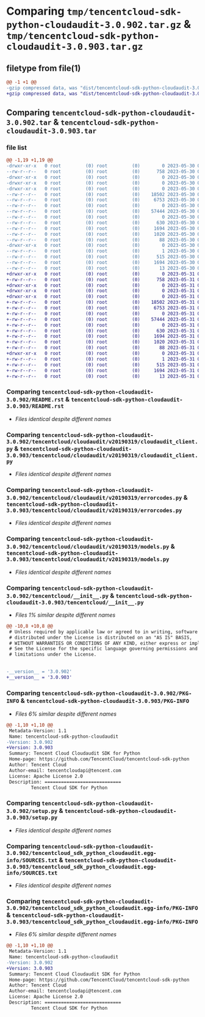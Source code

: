 # Comparing `tmp/tencentcloud-sdk-python-cloudaudit-3.0.902.tar.gz` & `tmp/tencentcloud-sdk-python-cloudaudit-3.0.903.tar.gz`

## filetype from file(1)

```diff
@@ -1 +1 @@
-gzip compressed data, was "dist/tencentcloud-sdk-python-cloudaudit-3.0.902.tar", last modified: Tue May 30 00:19:13 2023, max compression
+gzip compressed data, was "dist/tencentcloud-sdk-python-cloudaudit-3.0.903.tar", last modified: Wed May 31 02:07:24 2023, max compression
```

## Comparing `tencentcloud-sdk-python-cloudaudit-3.0.902.tar` & `tencentcloud-sdk-python-cloudaudit-3.0.903.tar`

### file list

```diff
@@ -1,19 +1,19 @@
-drwxr-xr-x   0 root         (0) root         (0)        0 2023-05-30 00:19:13.000000 tencentcloud-sdk-python-cloudaudit-3.0.902/
--rw-r--r--   0 root         (0) root         (0)      758 2023-05-30 00:19:13.000000 tencentcloud-sdk-python-cloudaudit-3.0.902/README.rst
-drwxr-xr-x   0 root         (0) root         (0)        0 2023-05-30 00:19:13.000000 tencentcloud-sdk-python-cloudaudit-3.0.902/tencentcloud/
-drwxr-xr-x   0 root         (0) root         (0)        0 2023-05-30 00:19:13.000000 tencentcloud-sdk-python-cloudaudit-3.0.902/tencentcloud/cloudaudit/
-drwxr-xr-x   0 root         (0) root         (0)        0 2023-05-30 00:19:13.000000 tencentcloud-sdk-python-cloudaudit-3.0.902/tencentcloud/cloudaudit/v20190319/
--rw-r--r--   0 root         (0) root         (0)    18502 2023-05-30 00:19:13.000000 tencentcloud-sdk-python-cloudaudit-3.0.902/tencentcloud/cloudaudit/v20190319/cloudaudit_client.py
--rw-r--r--   0 root         (0) root         (0)     6753 2023-05-30 00:19:13.000000 tencentcloud-sdk-python-cloudaudit-3.0.902/tencentcloud/cloudaudit/v20190319/errorcodes.py
--rw-r--r--   0 root         (0) root         (0)        0 2023-05-30 00:19:13.000000 tencentcloud-sdk-python-cloudaudit-3.0.902/tencentcloud/cloudaudit/v20190319/__init__.py
--rw-r--r--   0 root         (0) root         (0)    57444 2023-05-30 00:19:13.000000 tencentcloud-sdk-python-cloudaudit-3.0.902/tencentcloud/cloudaudit/v20190319/models.py
--rw-r--r--   0 root         (0) root         (0)        0 2023-05-30 00:19:13.000000 tencentcloud-sdk-python-cloudaudit-3.0.902/tencentcloud/cloudaudit/__init__.py
--rw-r--r--   0 root         (0) root         (0)      630 2023-05-30 00:19:13.000000 tencentcloud-sdk-python-cloudaudit-3.0.902/tencentcloud/__init__.py
--rw-r--r--   0 root         (0) root         (0)     1694 2023-05-30 00:19:13.000000 tencentcloud-sdk-python-cloudaudit-3.0.902/PKG-INFO
--rw-r--r--   0 root         (0) root         (0)     1020 2023-05-30 00:19:13.000000 tencentcloud-sdk-python-cloudaudit-3.0.902/setup.py
--rw-r--r--   0 root         (0) root         (0)       88 2023-05-30 00:19:13.000000 tencentcloud-sdk-python-cloudaudit-3.0.902/setup.cfg
-drwxr-xr-x   0 root         (0) root         (0)        0 2023-05-30 00:19:13.000000 tencentcloud-sdk-python-cloudaudit-3.0.902/tencentcloud_sdk_python_cloudaudit.egg-info/
--rw-r--r--   0 root         (0) root         (0)        1 2023-05-30 00:19:13.000000 tencentcloud-sdk-python-cloudaudit-3.0.902/tencentcloud_sdk_python_cloudaudit.egg-info/dependency_links.txt
--rw-r--r--   0 root         (0) root         (0)      515 2023-05-30 00:19:13.000000 tencentcloud-sdk-python-cloudaudit-3.0.902/tencentcloud_sdk_python_cloudaudit.egg-info/SOURCES.txt
--rw-r--r--   0 root         (0) root         (0)     1694 2023-05-30 00:19:13.000000 tencentcloud-sdk-python-cloudaudit-3.0.902/tencentcloud_sdk_python_cloudaudit.egg-info/PKG-INFO
--rw-r--r--   0 root         (0) root         (0)       13 2023-05-30 00:19:13.000000 tencentcloud-sdk-python-cloudaudit-3.0.902/tencentcloud_sdk_python_cloudaudit.egg-info/top_level.txt
+drwxr-xr-x   0 root         (0) root         (0)        0 2023-05-31 02:07:24.000000 tencentcloud-sdk-python-cloudaudit-3.0.903/
+-rw-r--r--   0 root         (0) root         (0)      758 2023-05-31 02:07:23.000000 tencentcloud-sdk-python-cloudaudit-3.0.903/README.rst
+drwxr-xr-x   0 root         (0) root         (0)        0 2023-05-31 02:07:24.000000 tencentcloud-sdk-python-cloudaudit-3.0.903/tencentcloud/
+drwxr-xr-x   0 root         (0) root         (0)        0 2023-05-31 02:07:24.000000 tencentcloud-sdk-python-cloudaudit-3.0.903/tencentcloud/cloudaudit/
+drwxr-xr-x   0 root         (0) root         (0)        0 2023-05-31 02:07:24.000000 tencentcloud-sdk-python-cloudaudit-3.0.903/tencentcloud/cloudaudit/v20190319/
+-rw-r--r--   0 root         (0) root         (0)    18502 2023-05-31 02:07:23.000000 tencentcloud-sdk-python-cloudaudit-3.0.903/tencentcloud/cloudaudit/v20190319/cloudaudit_client.py
+-rw-r--r--   0 root         (0) root         (0)     6753 2023-05-31 02:07:23.000000 tencentcloud-sdk-python-cloudaudit-3.0.903/tencentcloud/cloudaudit/v20190319/errorcodes.py
+-rw-r--r--   0 root         (0) root         (0)        0 2023-05-31 02:07:23.000000 tencentcloud-sdk-python-cloudaudit-3.0.903/tencentcloud/cloudaudit/v20190319/__init__.py
+-rw-r--r--   0 root         (0) root         (0)    57444 2023-05-31 02:07:23.000000 tencentcloud-sdk-python-cloudaudit-3.0.903/tencentcloud/cloudaudit/v20190319/models.py
+-rw-r--r--   0 root         (0) root         (0)        0 2023-05-31 02:07:23.000000 tencentcloud-sdk-python-cloudaudit-3.0.903/tencentcloud/cloudaudit/__init__.py
+-rw-r--r--   0 root         (0) root         (0)      630 2023-05-31 02:07:23.000000 tencentcloud-sdk-python-cloudaudit-3.0.903/tencentcloud/__init__.py
+-rw-r--r--   0 root         (0) root         (0)     1694 2023-05-31 02:07:24.000000 tencentcloud-sdk-python-cloudaudit-3.0.903/PKG-INFO
+-rw-r--r--   0 root         (0) root         (0)     1020 2023-05-31 02:07:23.000000 tencentcloud-sdk-python-cloudaudit-3.0.903/setup.py
+-rw-r--r--   0 root         (0) root         (0)       88 2023-05-31 02:07:24.000000 tencentcloud-sdk-python-cloudaudit-3.0.903/setup.cfg
+drwxr-xr-x   0 root         (0) root         (0)        0 2023-05-31 02:07:24.000000 tencentcloud-sdk-python-cloudaudit-3.0.903/tencentcloud_sdk_python_cloudaudit.egg-info/
+-rw-r--r--   0 root         (0) root         (0)        1 2023-05-31 02:07:24.000000 tencentcloud-sdk-python-cloudaudit-3.0.903/tencentcloud_sdk_python_cloudaudit.egg-info/dependency_links.txt
+-rw-r--r--   0 root         (0) root         (0)      515 2023-05-31 02:07:24.000000 tencentcloud-sdk-python-cloudaudit-3.0.903/tencentcloud_sdk_python_cloudaudit.egg-info/SOURCES.txt
+-rw-r--r--   0 root         (0) root         (0)     1694 2023-05-31 02:07:24.000000 tencentcloud-sdk-python-cloudaudit-3.0.903/tencentcloud_sdk_python_cloudaudit.egg-info/PKG-INFO
+-rw-r--r--   0 root         (0) root         (0)       13 2023-05-31 02:07:24.000000 tencentcloud-sdk-python-cloudaudit-3.0.903/tencentcloud_sdk_python_cloudaudit.egg-info/top_level.txt
```

### Comparing `tencentcloud-sdk-python-cloudaudit-3.0.902/README.rst` & `tencentcloud-sdk-python-cloudaudit-3.0.903/README.rst`

 * *Files identical despite different names*

### Comparing `tencentcloud-sdk-python-cloudaudit-3.0.902/tencentcloud/cloudaudit/v20190319/cloudaudit_client.py` & `tencentcloud-sdk-python-cloudaudit-3.0.903/tencentcloud/cloudaudit/v20190319/cloudaudit_client.py`

 * *Files identical despite different names*

### Comparing `tencentcloud-sdk-python-cloudaudit-3.0.902/tencentcloud/cloudaudit/v20190319/errorcodes.py` & `tencentcloud-sdk-python-cloudaudit-3.0.903/tencentcloud/cloudaudit/v20190319/errorcodes.py`

 * *Files identical despite different names*

### Comparing `tencentcloud-sdk-python-cloudaudit-3.0.902/tencentcloud/cloudaudit/v20190319/models.py` & `tencentcloud-sdk-python-cloudaudit-3.0.903/tencentcloud/cloudaudit/v20190319/models.py`

 * *Files identical despite different names*

### Comparing `tencentcloud-sdk-python-cloudaudit-3.0.902/tencentcloud/__init__.py` & `tencentcloud-sdk-python-cloudaudit-3.0.903/tencentcloud/__init__.py`

 * *Files 1% similar despite different names*

```diff
@@ -10,8 +10,8 @@
 # Unless required by applicable law or agreed to in writing, software
 # distributed under the License is distributed on an "AS IS" BASIS,
 # WITHOUT WARRANTIES OR CONDITIONS OF ANY KIND, either express or implied.
 # See the License for the specific language governing permissions and
 # limitations under the License.
 
 
-__version__ = '3.0.902'
+__version__ = '3.0.903'
```

### Comparing `tencentcloud-sdk-python-cloudaudit-3.0.902/PKG-INFO` & `tencentcloud-sdk-python-cloudaudit-3.0.903/PKG-INFO`

 * *Files 6% similar despite different names*

```diff
@@ -1,10 +1,10 @@
 Metadata-Version: 1.1
 Name: tencentcloud-sdk-python-cloudaudit
-Version: 3.0.902
+Version: 3.0.903
 Summary: Tencent Cloud Cloudaudit SDK for Python
 Home-page: https://github.com/TencentCloud/tencentcloud-sdk-python
 Author: Tencent Cloud
 Author-email: tencentcloudapi@tencent.com
 License: Apache License 2.0
 Description: ============================
         Tencent Cloud SDK for Python
```

### Comparing `tencentcloud-sdk-python-cloudaudit-3.0.902/setup.py` & `tencentcloud-sdk-python-cloudaudit-3.0.903/setup.py`

 * *Files identical despite different names*

### Comparing `tencentcloud-sdk-python-cloudaudit-3.0.902/tencentcloud_sdk_python_cloudaudit.egg-info/SOURCES.txt` & `tencentcloud-sdk-python-cloudaudit-3.0.903/tencentcloud_sdk_python_cloudaudit.egg-info/SOURCES.txt`

 * *Files identical despite different names*

### Comparing `tencentcloud-sdk-python-cloudaudit-3.0.902/tencentcloud_sdk_python_cloudaudit.egg-info/PKG-INFO` & `tencentcloud-sdk-python-cloudaudit-3.0.903/tencentcloud_sdk_python_cloudaudit.egg-info/PKG-INFO`

 * *Files 6% similar despite different names*

```diff
@@ -1,10 +1,10 @@
 Metadata-Version: 1.1
 Name: tencentcloud-sdk-python-cloudaudit
-Version: 3.0.902
+Version: 3.0.903
 Summary: Tencent Cloud Cloudaudit SDK for Python
 Home-page: https://github.com/TencentCloud/tencentcloud-sdk-python
 Author: Tencent Cloud
 Author-email: tencentcloudapi@tencent.com
 License: Apache License 2.0
 Description: ============================
         Tencent Cloud SDK for Python
```


